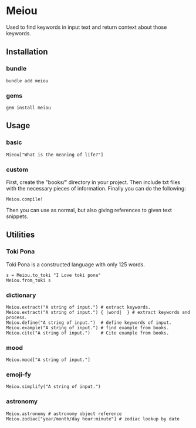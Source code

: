 # Meiou

Used to find keywords in input text and return context about those keywords.

## Installation
### bundle
```
bundle add meiou
```
### gems
```
gem install meiou
```
## Usage
### basic
```
Mieou["What is the meaning of life?"]
```
### custom
First, create the "books/" directory in your project.
Then include txt files with the necessary pieces of information.
Finally you can do the following:
```
Meiou.compile!
```
Then you can use as normal, but also giving references to given text snippets.


## Utilities

### Toki Pona
Toki Pona is a constructed language with only 125 words.

```
s = Meiou.to_toki "I Love toki pona"
Meiou.from_toki s
```

### dictionary
```
Meiou.extract("A string of input.") # extract keywords.
Meiou.extract("A string of input.") { |word|  } # extract keywords and process.
Meiou.define("A string of input.")  # define keywords of input.
Meiou.example("A string of input.") # find example from books.
Meiou.cite("A string of input.")    # Cite example from books.
```

### mood
```
Meiou.mood["A string of input."]
```

### emoji-fy
```
Meiou.simplify("A string of input.")
```

### astronomy
```
Meiou.astronomy # astronomy object reference
Meiou.zodiac["year/month/day hour:minute"] # zodiac lookup by date
```


